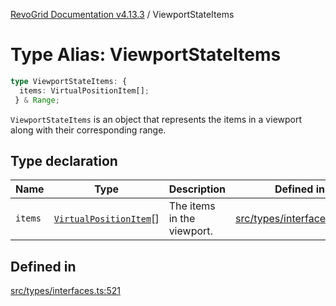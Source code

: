 [RevoGrid Documentation v4.13.3](README.md) / ViewportStateItems

# Type Alias: ViewportStateItems

```ts
type ViewportStateItems: {
  items: VirtualPositionItem[];
 } & Range;
```

`ViewportStateItems` is an object that represents the items in a viewport
along with their corresponding range.

## Type declaration

| Name | Type | Description | Defined in |
| ------ | ------ | ------ | ------ |
| `items` | [`VirtualPositionItem`](Interface.VirtualPositionItem.md)[] | The items in the viewport. | [src/types/interfaces.ts:525](https://github.com/revolist/revogrid/blob/827fce61250cb005ab132b3ed11b8ae836712e7b/src/types/interfaces.ts#L525) |

## Defined in

[src/types/interfaces.ts:521](https://github.com/revolist/revogrid/blob/827fce61250cb005ab132b3ed11b8ae836712e7b/src/types/interfaces.ts#L521)
